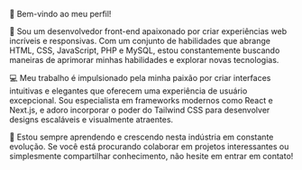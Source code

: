 👋 Bem-vindo ao meu perfil!

🚀 Sou um desenvolvedor front-end apaixonado por criar experiências web incríveis e responsivas. Com um conjunto de habilidades que abrange HTML, CSS, JavaScript, PHP e MySQL, estou constantemente buscando maneiras de aprimorar minhas habilidades e explorar novas tecnologias.

💻 Meu trabalho é impulsionado pela minha paixão por criar interfaces intuitivas e elegantes que oferecem uma experiência de usuário excepcional. Sou especialista em frameworks modernos como React e Next.js, e adoro incorporar o poder do Tailwind CSS para desenvolver designs escaláveis e visualmente atraentes.

🌱 Estou sempre aprendendo e crescendo nesta indústria em constante evolução. Se você está procurando colaborar em projetos interessantes ou simplesmente compartilhar conhecimento, não hesite em entrar em contato!
